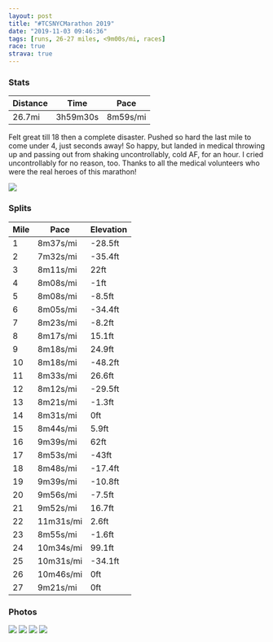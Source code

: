 ```yaml
---
layout: post
title: "#TCSNYCMarathon 2019"
date: "2019-11-03 09:46:36"
tags: [runs, 26-27 miles, <9m00s/mi, races]
race: true
strava: true
---
```


### Stats

| Distance | Time | Pace |
|----------|------|------|
|26.7mi|3h59m30s|8m59s/mi|

Felt great till 18 then a complete disaster. Pushed so hard the last mile to come under 4, just seconds away! So happy, but landed in medical throwing up and passing out from shaking uncontrollably, cold AF, for an hour. I cried uncontrollably for no reason, too. Thanks to all the medical volunteers who were the real heroes of this marathon!

<img src='https://maps.googleapis.com/maps/api/staticmap?maptype=roadmap&path=enc:mayvFn{_cMDiEqZirAaMmm@oJ_b@qByFwG{FeFwGwFsCeDgDsDsAaA`B?j@lFvEiDjJg@r@aAHyKcEuEm@gHcCqUuIkF_AsDeBa`@uL_MmC{GgB{BeAwIeIgBsC_D{Bi@kAkCiBoHeI_BoC}A{@{D}EoFqEaEuFqEuDeCeDsHaIiGaFmB_DySoToI}HiEuFkAo@iJqJ_CeDmHaHa@}@gCmBeLmMmBqA]{@mDyByAoBoBiBiHgEyGoFFWiAgA{H_FoKqH_FmFiIkFc@y@cDkAwJgGaEaBaGyEyGcD{BoBaCsAuCfAcEvC]Ic@_CgAu@SaAp@kGIuH{@qE?iEaAkIk@kS?yDc@eA_BuQDiB[i@c@aDLqFM}EMgBu@uGFeFgAgIqNjA}Gx@gAn@{DR_HtAgH\sCv@oBGsInAoCzBiApByKjLwIxKwGtH{Ab@s@e@aIq@_IwA_@{@gFoB}@aAsBkAqG}CgFkG}@[uBeD_HoGyCkEyC}CqCyB}D_GoFcF_AgBaCcCkA_DoA\cCnBaCh@yDhCkUlJ_A}HGwD[]aJvBgCK{Eh@sF~AaCQuKj@ga@sI_@j@uAxJs@^iOcDwHkCiAyANgHzD}W?yIt@}BgAcAoByAs@uBs@OGsAk@y@QyAgBBeBqA_AMKXZBs@fAGnAyAvCgC`E}CbLg@j@qKlZmB|I{CrJMvAiDlIWfBsFbQcAbBe@jCX|ACjA[f@w@LgAdF]XEkCz@FkAo@MkBg@{@cEeAq@}@sCkA_BD]yAq@[Ow@sEqCiEeE{BaB_Cm@eDwDsHqC_GwEeAMw@_BgCQuBgCgCOg@uAoCwB_Ci@yD}Bm@oAoAs@Eq@cB}AiAQsGsEiASu@oAcBy@gCUeCiDeA@y@{B_AMeDqAsEgEmPgKgDaD}FgCuBmBaLuGkBcCyGgDiLkI}HcE_O}K_AKsEsCaEaEcEsCeE}IcFwNeHgGiDiA}A~DwAlGeAkAkDwAYu@gBi@o@h@mCrHgK}EPEc@~CLZn@f@v@Kr@pAfClB{AfDuD`Ek@|@@b@sCxIWlDEjJw@hBm@|DdDp@lB~BfFjCpCpCdA_@r@lDtCrAxA\f@x@l@NHv@|@v@`BKZt@jBb@zFfFpAFn@j@o@bF}@`C~Cd@|AtBpAb@h@`ACx@`A?zB{ERd@lAVfBSvDdCn@dAfBRn@nAjAb@Lj@|@d@pF`@hAh@Fr@jA^zBvCvEzAlCjDnDxBfChCrFdCr@nA`CjAhlArlAxA`BKv@&key=AIzaSyC1MId7bFpkLXNAaYhBSTb8jLyiSqzbDtM&size=800x800&markers=color:yellow|label:S|40.60199,-74.06024&markers=color:green|label:F|40.778689999999976,-73.96596000000008'>

### Splits

| Mile | Pace | Elevation |
|------|------|-----------|
|1|8m37s/mi|-28.5ft|
|2|7m32s/mi|-35.4ft|
|3|8m11s/mi|22ft|
|4|8m08s/mi|-1ft|
|5|8m08s/mi|-8.5ft|
|6|8m05s/mi|-34.4ft|
|7|8m23s/mi|-8.2ft|
|8|8m17s/mi|15.1ft|
|9|8m18s/mi|24.9ft|
|10|8m18s/mi|-48.2ft|
|11|8m33s/mi|26.6ft|
|12|8m12s/mi|-29.5ft|
|13|8m21s/mi|-1.3ft|
|14|8m31s/mi|0ft|
|15|8m44s/mi|5.9ft|
|16|9m39s/mi|62ft|
|17|8m53s/mi|-43ft|
|18|8m48s/mi|-17.4ft|
|19|9m39s/mi|-10.8ft|
|20|9m56s/mi|-7.5ft|
|21|9m52s/mi|16.7ft|
|22|11m31s/mi|2.6ft|
|23|8m55s/mi|-1.6ft|
|24|10m34s/mi|99.1ft|
|25|10m31s/mi|-34.1ft|
|26|10m46s/mi|0ft|
|27|9m21s/mi|0ft|

### Photos
<img src='https://dgtzuqphqg23d.cloudfront.net/KRGyZ_lJs2Nf0ketZTqkKMa6V0g1EIDALexAZcnAkww-768x432.jpg'>

<img src='https://dgtzuqphqg23d.cloudfront.net/_q2S4EyAJu328jlKry1jio4ehesZpCgF4rFDpLIIKBg-597x768.jpg'>

<img src='https://dgtzuqphqg23d.cloudfront.net/PRBWZrzRlPha25rj_YNrs7zfhHEuLghlFmSWRCxVvLs-614x768.jpg'>

<img src='https://dgtzuqphqg23d.cloudfront.net/E3bzF1w1YQ93bvipdvfJqO3dCES6LvHoN-W0xNssA54-768x768.jpg'>
